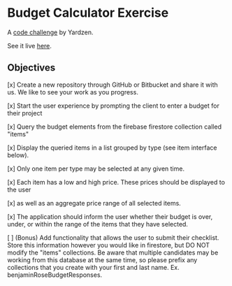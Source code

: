 # Budget Calculator Exercise

A [code challenge](https://gist.github.com/cowabungapeppercorn/cc851d881565ed90f08a54927d7f80bb) by Yardzen. 

See it live [here](https://budgetcalculatorexercise.gatsbyjs.io/).

## Objectives 

[x] Create a new repository through GitHub or Bitbucket and share it with us. We like to see your work as you progress.

[x] Start the user experience by prompting the client to enter a budget for their project

[x] Query the budget elements from the firebase firestore collection called "items"

[x] Display the queried items in a list grouped by type (see item interface below). 

[x] Only one item per type may be selected at any given time.

[x] Each item has a low and high price. These prices should be displayed to the user 

[x] as well as an aggregate price range of all selected items.

[x] The application should inform the user whether their budget is over, under, or within the range of the items that they have selected.

[ ] (Bonus) Add functionality that allows the user to submit their checklist. Store this information however you would like in firestore, but DO NOT modify the "items" collections. Be aware that multiple candidates may be working from this database at the same time, so please prefix any collections that you create with your first and last name. Ex. benjaminRoseBudgetResponses.